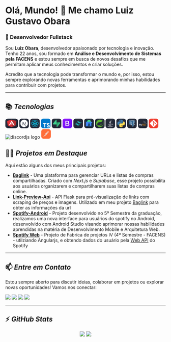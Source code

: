 # Olá, Mundo! 👋 Me chamo Luiz Gustavo Obara

### 🚀 Desenvolvedor Fullstack

Sou **Luiz Obara**, desenvolvedor apaixonado por tecnologia e inovação. Tenho 22 anos, sou formado em **Análise e Desenvolvimento de Sistemas pela FACENS** e estou sempre em busca de novos desafios que me permitam aplicar meus conhecimentos e criar soluções.

Acredito que a tecnologia pode transformar o mundo e, por isso, estou sempre explorando novas ferramentas e aprimorando minhas habilidades para contribuir com projetos.

---

## 📚 *Tecnologias*

<div align="left">
  <!-- Se você está procurando pelos icones de skills você encontra aqui -> https://github.com/tandpfun/skill-icons -->
  <img src="https://github.com/tandpfun/skill-icons/raw/main/icons/Angular-Dark.svg" height="30" width="40" alt="angular logo"  />
  <img src="https://github.com/tandpfun/skill-icons/raw/main/icons/NextJS-Dark.svg" height="30" alt="nextjs logo"  />
  <img src="https://github.com/tandpfun/skill-icons/raw/main/icons/React-Dark.svg" height="30" alt="react logo"  />
  <img src="https://github.com/tandpfun/skill-icons/raw/main/icons/TypeScript.svg" height="30" alt="typescript logo"  />
  <img src="https://github.com/tandpfun/skill-icons/raw/main/icons/Supabase-Dark.svg" height="30" alt="supabase logo"  />
  <img src="https://github.com/tandpfun/skill-icons/raw/main/icons/Bootstrap.svg" height="30" alt="bootstrap logo"  />
  <img src="https://github.com/tandpfun/skill-icons/raw/main/icons/TailwindCSS-Dark.svg" height="30" alt="tailwindcss logo"  />
  <img src="https://github.com/tandpfun/skill-icons/raw/main/icons/AndroidStudio-Dark.svg" height="30" alt="android studio logo"  />
  <img src="https://github.com/tandpfun/skill-icons/raw/main/icons/Spring-Dark.svg" height="30" alt="spring logo"  />
  <img src="https://github.com/tandpfun/skill-icons/raw/main/icons/Java-Dark.svg" height="30" alt="java logo"  />
  <img src="https://github.com/tandpfun/skill-icons/raw/main/icons/Python-Dark.svg" height="30" alt="python logo"  />
  <img src="https://github.com/tandpfun/skill-icons/raw/main/icons/PostgreSQL-Dark.svg" height="30" alt="postgresql logo"  />
  <img src="https://github.com/tandpfun/skill-icons/raw/main/icons/MySQL-Dark.svg" height="30" alt="mysql logo"  />
  <img src="https://github.com/tandpfun/skill-icons/raw/main/icons/Git.svg" height="30" alt="git logo"  />
  <img src="https://github.com/tandpfun/skill-icons/raw/main/icons/DiscordJS-Dark.svg" height="30" alt="discordjs logo"  />
  <img src="https://github.com/tandpfun/skill-icons/raw/main/icons/Postman.svg" height="30" alt="postman logo"  />
</div>

## 👨‍💻 *Projetos em Destaque*

Aqui estão alguns dos meus principais projetos:

- **[Baglink](https://github.com/GustavoObara/baglink)** - Uma plataforma para gerenciar URLs e listas de compras compartilhadas. Criado com *Next.js* e *Supabase*, esse projeto possibilita aos usuários organizarem e compartilharem suas listas de compras online.
- **[Link-Preview-Api](https://github.com/GustavoObara/link-preview-api)** - API Flask para pré-visualização de links com scraping de preços e imagens. Utilizado em meu projeto [Baglink](https://github.com/GustavoObara/baglink/blob/main/components/link-preview-row.tsx) para obter as informações da url
- **[Spotify-Android](https://github.com/GustavoObara/Spotify-Android)** - Projeto desenvolvido no 5º Semestre da graduação, realizamos uma nova interface para usuários do spotify no Android, desenvolvido com Android Studio visando aprimorar nossas habilidades aprendidas na matéria de Desenvolvimento Mobile e Arquitetura Web.
- **[Spotify Web](https://github.com/GustavoObara/spotify)** - Projeto de Fabrica de projetos IV (4º Semestre - FACENS) - utilziando Angularjs, e obtendo dados do usuário pela [Web API](https://developer.spotify.com/documentation/web-api) do Spotify

---

## 📫 *Entre em Contato*

Estou sempre aberto para discutir ideias, colaborar em projetos ou explorar novas oportunidades! Vamos nos conectar:

<div>
  <a href="https://instagram.com/luizobara" target="_blank"><img src="https://img.shields.io/badge/-Instagram-%23E4405F?style=for-the-badge&logo=instagram&logoColor=white" target="_blank"></a>
  <a href="https://www.linkedin.com/in/luiz-obara-544945218/" target="_blank"><img src="https://img.shields.io/badge/-LinkedIn-%230077B5?style=for-the-badge&logo=linkedin&logoColor=white" target="_blank"></a>
  <a href="mailto:luizobara@gmail.com"><img src="https://img.shields.io/badge/-Gmail-%23333?style=for-the-badge&logo=gmail&logoColor=white" target="_blank"></a>
  <a href="https://twitch.tv/luizobara"><img src="https://img.shields.io/twitch/status/luizobara?style=for-the-badge&logo=twitch&logoColor=white&labelColor=9146FF" target="_blank"></a>
</div>

---

## ⚡ *GitHub Stats*

<div align="center">
    <img height="150em" src="https://github-readme-stats.vercel.app/api?username=GustavoObara&show_icons=true&theme=gotham&include_all_commits=true&count_private=true"/>
    <img height="150em" src="https://github-readme-stats.vercel.app/api/top-langs/?username=GustavoObara&layout=compact&theme=gotham"/>
</div>
